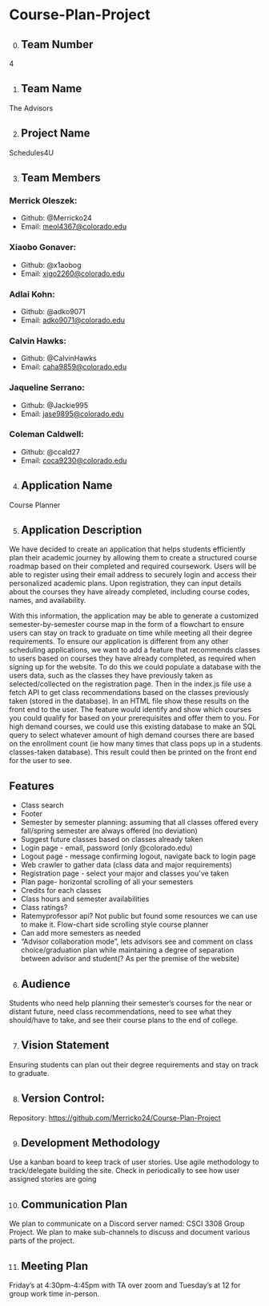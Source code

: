 # Course-Plan-Project
0. ## Team Number 
4

1. ## Team Name 
The Advisors

2. ## Project Name 
Schedules4U

3. ## Team Members

### Merrick Oleszek:
  * Github: @Merricko24
  * Email: meol4367@colorado.edu 

### Xiaobo Gonaver:
  * Github: @x1aobog 
  * Email: xigo2260@colorado.edu 

### Adlai Kohn:
  * Github: @adko9071
  * Email: adko9071@colorado.edu 

### Calvin Hawks:
  * Github: @CalvinHawks
  * Email: caha9859@colorado.edu

### Jaqueline Serrano:
  * Github: @Jackie995
  * Email: jase9895@colorado.edu 

### Coleman Caldwell:
  * Github: @ccald27
  * Email: coca9230@colorado.edu 

4. ## Application Name
Course Planner

5. ## Application Description
We have decided to create an application that helps students efficiently plan their academic journey by allowing them to create a structured course roadmap based on their completed and required coursework. Users will be able to register using their email address to securely login and access their personalized academic plans. Upon registration, they can input details about the courses they have already completed, including course codes, names, and availability.

With this information, the application may be able to generate a customized semester-by-semester course map in the form of a flowchart to ensure users can stay on track to graduate on time while meeting all their degree requirements. To ensure our application is different from any other scheduling applications, we want to add a feature that recommends classes to users based on courses they have already completed, as required when signing up for the website. To do this we could populate a database with the users data, such as the classes they have previously taken as selected/collected on the registration page. Then in the index.js file use a fetch API to get class recommendations based on the classes previously taken (stored in the database). In an HTML file show these results on the front end to the user. The feature would identify and show which courses you could qualify for based on your prerequisites and offer them to you. For high demand courses, we could use this existing database to make an SQL query to select whatever amount of high demand courses there are based on the enrollment count (ie how many times that class pops up in a students classes-taken database). This result could then be printed on the front end for the user to see. 

## Features
  * Class search
  * Footer 
  * Semester by semester planning: assuming that all classes offered every fall/spring semester are always offered (no deviation) 
  * Suggest future classes based on classes already taken 
  * Login page - email, password (only @colorado.edu)
  * Logout page - message confirming logout, navigate back to login page
  * Web crawler to gather data (class data and major requirements)
  * Registration page - select your major and classes you've taken
  * Plan page- horizontal scrolling of all your semesters
  * Credits for each classes
  * Class hours and semester availabilities
  * Class ratings?
  * Ratemyprofessor api? Not public but found some resources we can use to make it. Flow-chart side scrolling style course planner
  * Can add more semesters as needed
  * “Advisor collaboration mode”, lets advisors see and comment on class choice/graduation plan while maintaining a degree of separation between advisor and student(? As per the premise of the website)

6. ## Audience
Students who need help planning their semester’s courses for the near or distant future, need class recommendations, need to see what they should/have to take, and see their course plans to the end of college.

7. ## Vision Statement
Ensuring students can plan out their degree requirements and stay on track to graduate.

8. ## Version Control: 
Repository: https://github.com/Merricko24/Course-Plan-Project

9. ## Development Methodology
Use a kanban board to keep track of user stories. Use agile methodology to track/delegate building the site. Check in periodically to see how user assigned stories are going		

10. ## Communication Plan
We plan to communicate on a Discord server named: CSCI 3308 Group Project. We plan to make sub-channels to discuss and document various parts of the project.

11. ## Meeting Plan
Friday’s at 4:30pm-4:45pm with TA over zoom and Tuesday’s at 12 for group work time in-person.

